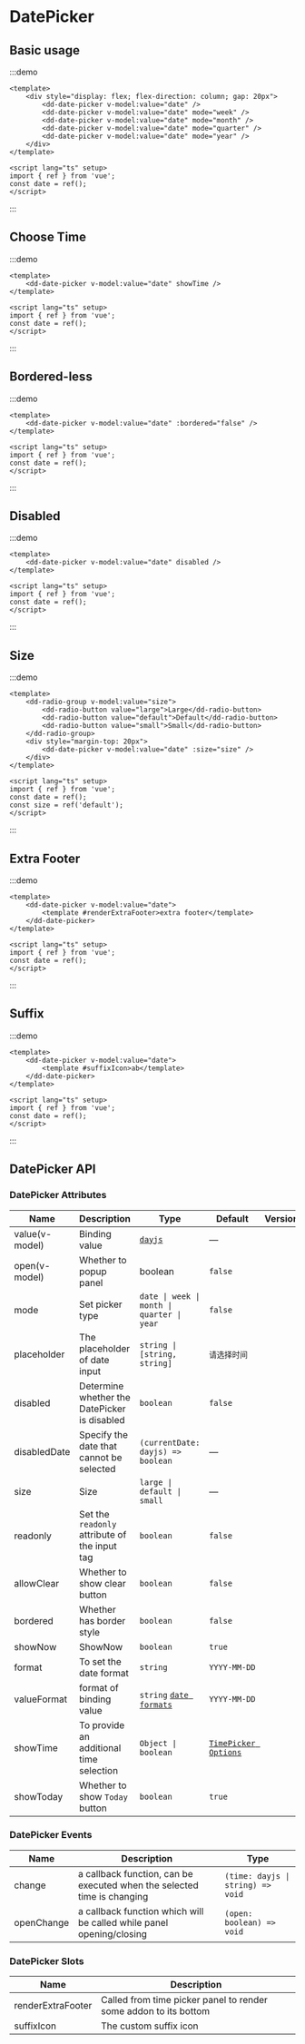# DatePicker

## Basic usage

:::demo

```vue
<template>
	<div style="display: flex; flex-direction: column; gap: 20px">
		<dd-date-picker v-model:value="date" />
		<dd-date-picker v-model:value="date" mode="week" />
		<dd-date-picker v-model:value="date" mode="month" />
		<dd-date-picker v-model:value="date" mode="quarter" />
		<dd-date-picker v-model:value="date" mode="year" />
	</div>
</template>

<script lang="ts" setup>
import { ref } from 'vue';
const date = ref();
</script>
```

:::

## Choose Time

:::demo

```vue
<template>
	<dd-date-picker v-model:value="date" showTime />
</template>

<script lang="ts" setup>
import { ref } from 'vue';
const date = ref();
</script>
```

:::

## Bordered-less

:::demo

```vue
<template>
	<dd-date-picker v-model:value="date" :bordered="false" />
</template>

<script lang="ts" setup>
import { ref } from 'vue';
const date = ref();
</script>
```

:::

## Disabled

:::demo

```vue
<template>
	<dd-date-picker v-model:value="date" disabled />
</template>

<script lang="ts" setup>
import { ref } from 'vue';
const date = ref();
</script>
```

:::

## Size

:::demo

```vue
<template>
	<dd-radio-group v-model:value="size">
		<dd-radio-button value="large">Large</dd-radio-button>
		<dd-radio-button value="default">Default</dd-radio-button>
		<dd-radio-button value="small">Small</dd-radio-button>
	</dd-radio-group>
	<div style="margin-top: 20px">
		<dd-date-picker v-model:value="date" :size="size" />
	</div>
</template>

<script lang="ts" setup>
import { ref } from 'vue';
const date = ref();
const size = ref('default');
</script>
```

:::

## Extra Footer

:::demo

```vue
<template>
	<dd-date-picker v-model:value="date">
		<template #renderExtraFooter>extra footer</template>
	</dd-date-picker>
</template>

<script lang="ts" setup>
import { ref } from 'vue';
const date = ref();
</script>
```

:::

## Suffix

:::demo

```vue
<template>
	<dd-date-picker v-model:value="date">
		<template #suffixIcon>ab</template>
	</dd-date-picker>
</template>

<script lang="ts" setup>
import { ref } from 'vue';
const date = ref();
</script>
```

:::

## DatePicker API

### DatePicker Attributes

| Name           | Description                                   | Type                                                                    | Default                                                                    | Version |
| -------------- | --------------------------------------------- | ----------------------------------------------------------------------- | -------------------------------------------------------------------------- | ------- |
| value(v-model) | Binding value                                 | [`dayjs`](https://day.js.org/)                                          | —                                                                          |
| open(v-model)  | Whether to popup panel                        | boolean                                                                 | `false`                                                                    |
| mode           | Set picker type                               | `date \| week \| month \| quarter \| year`                              | `false`                                                                    |
| placeholder    | The placeholder of date input                 | `string \| [string, string]`                                            | `请选择时间`                                                               |
| disabled       | Determine whether the DatePicker is disabled  | `boolean`                                                               | `false`                                                                    |
| disabledDate   | Specify the date that cannot be selected      | `(currentDate: dayjs) => boolean`                                       | —                                                                          |
| size           | Size                                          | `large \| default \| small`                                             | —                                                                          |
| readonly       | Set the `readonly` attribute of the input tag | `boolean`                                                               | `false`                                                                    |
| allowClear     | Whether to show clear button                  | `boolean`                                                               | `false`                                                                    |
| bordered       | Whether has border style                      | `boolean`                                                               | `false`                                                                    |
| showNow        | ShowNow                                       | `boolean`                                                               | `true`                                                                     |
| format         | To set the date format                        | `string`                                                                | `YYYY-MM-DD`                                                               |
| valueFormat    | format of binding value                       | `string` [`date formats`](https://day.js.org/docs/zh-CN/display/format) | `YYYY-MM-DD`                                                               |
| showTime       | To provide an additional time selection       | `Object \| boolean`                                                     | [`TimePicker Options`](/components/form/time-picker#timepicker-attributes) |
| showToday      | Whether to show `Today` button                | `boolean`                                                               | `true`                                                                     |

### DatePicker Events

| Name       | Description                                                             | Type                              |
| ---------- | ----------------------------------------------------------------------- | --------------------------------- |
| change     | a callback function, can be executed when the selected time is changing | `(time: dayjs \| string) => void` |
| openChange | a callback function which will be called while panel opening/closing    | `(open: boolean) => void`         |

### DatePicker Slots

| Name              | Description                                                      |
| ----------------- | ---------------------------------------------------------------- |
| renderExtraFooter | Called from time picker panel to render some addon to its bottom |
| suffixIcon        | The custom suffix icon                                           |
